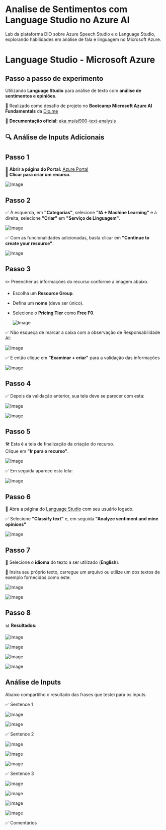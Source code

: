 # Analise de Sentimentos com Language Studio no Azure AI
Lab da plataforma DIO sobre  Azure Speech Studio e o Language Studio, explorando habilidades em análise de fala e linguagem no Microsoft Azure.
# Language Studio - Microsoft Azure  

## Passo a passo de experimento  
Utilizando **Language Studio** para análise de texto com **análise de sentimentos e opiniões**.  

📌 Realizado como desafio de projeto no **Bootcamp Microsoft Azure AI Fundamentals** da [Dio.me](https://www.dio.me)  

📄 **Documentação oficial:** [aka.ms/ai900-text-analysis](https://aka.ms/ai900-text-analysis)  

## 🔍 Análise de Inputs Adicionais  

## Passo 1  
🔹 **Abrir a página do Portal:** [Azure Portal](https://portal.azure.com/#home)  
🔹 **Clicar para criar um recurso.**  

![Image](https://github.com/user-attachments/assets/693629c4-cb13-431f-bbe2-a821af2c469c)

## Passo 2  
✅ À esquerda, em **"Categorias"**, selecione **"IA + Machine Learning"** e à direita, selecione **"Criar"** em **"Serviço de Linguagem"**.  

![Image](https://github.com/user-attachments/assets/de330fed-e1b0-4953-a187-a3be306759e9)

✅ Com as funcionalidades adicionadas, basta clicar em **"Continue to create your resource"**.  

![Image](https://github.com/user-attachments/assets/e71028e2-396b-4fb3-b78e-8fbdcef80514)

## Passo 3  
✏️ Preencher as informações do recurso conforme a imagem abaixo.  
- Escolha um **Resource Group**.  
- Defina um **nome** (deve ser único).  
- Selecione o **Pricing Tier** como **Free F0**.

  ![Image](https://github.com/user-attachments/assets/a0d55077-7cf7-4dc6-8567-91ee8367c2fb)

✅ Não esqueça de marcar a caixa com a observação de Responsabilidade AI:

![Image](https://github.com/user-attachments/assets/32f0b207-d578-4e7b-a008-9bf0574e507b)

✅ E então clique em **"Examinar + criar"** para a validação das informações

![Image](https://github.com/user-attachments/assets/161847fe-e9aa-454a-adb8-4a9bd10ffcf8)

## Passo 4  
✅ Depois da validação anterior, sua tela deve se parecer com esta: 

![Image](https://github.com/user-attachments/assets/5588c116-04ed-4a79-a1ff-412fe05d41c4)

![Image](https://github.com/user-attachments/assets/0e8b70a4-c616-4373-b437-5d35389be85e)

## Passo 5  
🛠️ Esta é a tela de finalização da criação do recurso.  
Clique em **"Ir para o recurso"**.  

![Image](https://github.com/user-attachments/assets/74820223-351f-4b16-990a-08260e6e9ccc)

✅ Em seguida aparece esta tela:

![Image](https://github.com/user-attachments/assets/f3b49847-d3e6-4fd3-bdf5-b7b69bee2140)

## Passo 6  
🔗 Abra a página do [Language Studio](https://language.cognitive.azure.com/) com seu usuário logado. 

✅ Selecione **"Classify text"** e, em seguida **"Analyze sentiment and mine opinions"**

![Image](https://github.com/user-attachments/assets/aecf66f0-bf2a-46fe-b4c7-14232f1e1a5c)

## Passo 7  
📝 Selecione o **idioma** do texto a ser utilizado (**English**).  

📌 Insira seu próprio texto, carregue um arquivo ou utilize um dos textos de exemplo fornecidos como este:  

![Image](https://github.com/user-attachments/assets/a1f2dc7d-345e-4f4a-b6fc-bc9b93ae56fb)

![Image](https://github.com/user-attachments/assets/45e03bec-65f1-4c2e-a9f5-2821695ad589)

## Passo 8  
📊 **Resultados:**

![Image](https://github.com/user-attachments/assets/9fc424bb-36d2-4d66-b89e-1fbe83142530)

![Image](https://github.com/user-attachments/assets/6c9e7953-83db-44a3-aec7-274b5f50b5d7)

![Image](https://github.com/user-attachments/assets/9ea16c91-6e41-471d-95a4-8b2e23996e31)

![Image](https://github.com/user-attachments/assets/e9e04e55-e11d-49f8-82fa-1df316793277)

## Análise de Inputs  
Abaixo compartilho o resultado das frases que testei para os inputs.

✅ Sentence 1

![Image](https://github.com/user-attachments/assets/5930ecd6-5606-4afa-9ba5-38a7d3080dac)

![image](https://github.com/user-attachments/assets/6a9b36b8-e15d-407c-a6ff-72e34eeff7ed)


✅ Sentence 2

![image](https://github.com/user-attachments/assets/d3cdf6c8-f10a-4132-a9c7-9c02a7704ea0)

![image](https://github.com/user-attachments/assets/61804341-c12c-40fb-9389-491345d5b72e)

![image](https://github.com/user-attachments/assets/644a888f-ab8e-464d-9ba6-2f40a48718ba)





✅ Sentence 3

![image](https://github.com/user-attachments/assets/82748ec9-142d-4241-991a-68fb81c247ef)

![image](https://github.com/user-attachments/assets/bde7f6a9-8f0b-4028-9367-b767ed750af2)

![image](https://github.com/user-attachments/assets/b08ef73c-45d9-4ce4-9e3b-e4fed3939eed)

![image](https://github.com/user-attachments/assets/517d1ab1-90e3-49fa-a8d8-87212d64e402)

✅ Comentários











